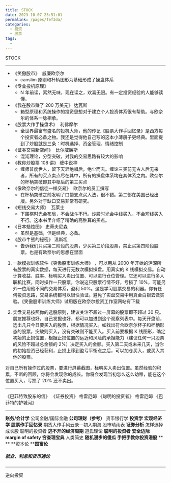 ```yaml
---
title: STOCK
date: 2023-10-07 23:51:01
permalink: /pages/fef3da/
categories:
  - 投资
  - 股票
tags:
  - 
---
```

STOCK

* * *

- 《笑傲股市》   威廉欧奈尔
    - canslim 原则和杯柄图形为基础形成了操盘体系
- 《专业投机原理》
    - N 年前读，索然无味，现在读之，欢喜无限。有一定投资经验的人能够读懂。
- 《我在股市赚了 200 万美元》  达瓦斯
    - 箱型原理和系统操作的投资思想对于建立个人投资体系很有帮助。与欧奈尔的体系一脉相承。
- 《股票大作手操盘术》   利佛摩尔
    - 全世界最富有盛名的投机大师，他的传记《股票大作手回忆录》是西方每个投资者必备之物。我还是觉得他自己写的这本小薄册子更经典。里面提到了炒股就是三条：时机选择、资金管理、情绪控制
- 《证券交易新空间》   比尔威廉斯
    - 混沌理论，分型突破，对我的交易思路有较大的影响
- 《教你炒股票 108 讲》  缠中说禅
    - 缠师普度世人，留下天涯绝唱后，绝尘而去。缠论三买前无古人后无来者，所有的买点卖点尽在其中，所有的操盘体系均在其体系之内。欧奈尔的杯柄突破即其中枢后的第三买点
- 《像欧奈尔的信徒一样交易》   欧奈尔的员工撰写
    - 在杯柄突破之前发明了口袋支点买入法，很不错。第二部在美国已经出版。另外对于缺口交易非常有研究。
- 《短线交易大师》   瓦莱士
    - 下围棋时光会布局，不会战斗不行。炒股时光会中线买入，不会短线买入不行。这本书里介绍了精确的高胜算的买点。
- 《日本蜡烛图》  史蒂夫尼森
    - 虽然是基础，但是经典，必备。
- 《股市牛熊的秘密》  温斯坦
    - 告诉我们只买第二阶段的股票，少买第三阶段股票，禁止买第四阶段股票。也是有欧奈尔的思想在里面

1. 一款模拟训练软件《笑傲股市训练大师》 ，可以用从 2000 年开始的沪深所有股票的真实数据，每天进行无数次模拟操盘。用真实的 K 线模拟交易。自动计算收益、胜率、标明买入卖出位置、可以进行仓位管理。它还可以进行多人联机比赛，同时操作一只股票，你说这只股票行情不好，亏损了 10%，可能另外一位用他不同的交易体系，盈利 50%。这是学习股票交易的利器。你有任何投资思路，交易系统都可以很快验证。避免了实盘交易中用真金白银去做实验。《笑傲股市训练大师》试用版在欧奈尔投资工作室网站有下载

2. 实盘交易按照你的选股原则，建议关注不超过一屏幕的股票即不超过 30 只。朋友推荐也好，自己发掘也好，都可以加进到这个观察列表中。每天开盘前，选出几只今日要买入的股票，根据情况买入。如找出符合欧奈尔杯子和杯柄形态的股票，突破则买入，没有突破则不能买入。买入前要根据 K 线图形，确定初始的止损位置，根据止损位置的远近和风险的承担能力（建议任何一只股票的风险不超过总金额的 2%）决定买入的金额。买入第二天或未来几天，当你的初始投资已经获利，止损上移到盈亏平衡点之后，可以加仓买入，或买入其他的股票。

对自己所有操作过的股票，要进行屏幕截图，标明买入卖出位置。虽然经验的积累，不断的回顾，你将会发现你的成长。你将会发现当初怎么这么幼稚，能在这个位置买入，亏损了 20% 还不卖出。

* * *

《巴菲特致股东的信》
《证券投资》 格雷厄姆
《聪明的投资者》 格雷厄姆
《巴菲特的护城河》

* * *

**账务/会计学**
公司金融/国际金融
**公司理财（参考）**
货币银行学
**投资学**
**宏观经济学**
**股票作手回忆录**
期货大作手风云录—初入期海
股市晴雨表
**证券分析**
怎样选择成长股
聪明的投资者
**逃不开的经济周期**
道氏理论
**聪明的投资者**
**安全边际 margin of safety**
**穷查理宝典**
人类简史
**随机漫步的傻瓜**
**手把手教你投资港股**
**
**
**资本论
****国富论**

##### 就业、利息和货币通论

* * *

逆向投资
